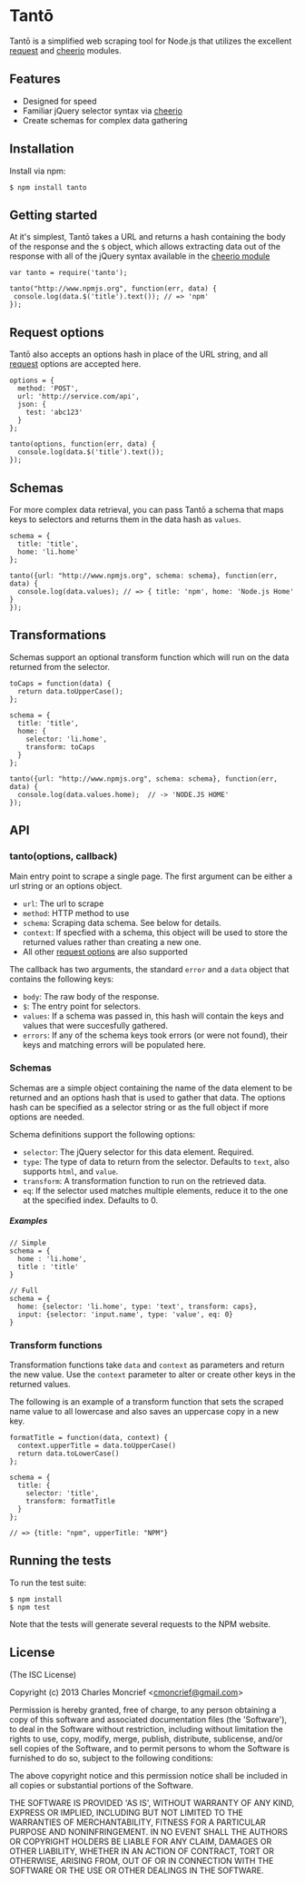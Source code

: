 # Tantō

Tantō is a simplified web scraping tool for Node.js that utilizes the excellent [request](https://npmjs.org/package/request) and [cheerio](https://npmjs.org/package/cheerio) modules.

## Features

* Designed for speed
* Familiar jQuery selector syntax via [cheerio](https://npmjs.org/package/cheerio)
* Create schemas for complex data gathering

## Installation

Install via npm:

    $ npm install tanto

## Getting started

At it's simplest, Tantō takes a URL and returns a hash containing the body
of the response and the `$` object, which allows extracting data out of the response with all of the jQuery syntax available in the [cheerio module](https://npmjs.org/package/cheerio)

    var tanto = require('tanto');

    tanto("http://www.npmjs.org", function(err, data) {
     console.log(data.$('title').text()); // => 'npm'
    });

## Request options

Tantō also accepts an options hash in place of the URL string, and all [request](https://npmjs.org/package/request) options are accepted here.

    options = {
      method: 'POST',
      url: 'http://service.com/api',
      json: {
        test: 'abc123'
      }
    };

    tanto(options, function(err, data) {
      console.log(data.$('title').text());
    });

## Schemas

For more complex data retrieval, you can pass Tantō a schema that maps keys to selectors and returns them in the data hash as `values`.

    schema = {
      title: 'title',
      home: 'li.home'
    };

    tanto({url: "http://www.npmjs.org", schema: schema}, function(err, data) {
      console.log(data.values); // => { title: 'npm', home: 'Node.js Home' }
    });

## Transformations

Schemas support an optional transform function which will run on the data returned
from the selector.

    toCaps = function(data) {
      return data.toUpperCase();
    };

    schema = {
      title: 'title',
      home: {
        selector: 'li.home',
        transform: toCaps
      }
    };

    tanto({url: "http://www.npmjs.org", schema: schema}, function(err, data) {
      console.log(data.values.home);  // -> 'NODE.JS HOME'
    });

## API

### tanto(options, callback)

Main entry point to scrape a single page. The first argument can be either a url string or an options object.

* `url`: The url to scrape
* `method`: HTTP method to use
* `schema`: Scraping data schema. See below for details.
* `context`: If specfied with a schema, this object will be used to store the returned values rather than creating a new one.
* All other [request options](https://npmjs.org/package/request) are also supported

The callback has two arguments, the standard `error` and a `data` object that contains the following keys:

* `body`: The raw body of the response.
* `$`: The entry point for selectors.
* `values`: If a schema was passed in, this hash will contain the keys and values that were succesfully gathered.
* `errors`: If any of the schema keys took errors (or were not found), their keys and matching errors will be populated here.

### Schemas

Schemas are a simple object containing the name of the data element to be returned and an options hash that is used to gather that data. The options hash can be specified as a selector string or as the full object if more options are needed.

Schema definitions support the following options:

* `selector`: The jQuery selector for this data element. Required.
* `type`: The type of data to return from the selector. Defaults to `text`, also supports `html`, and `value`.
* `transform`: A transformation function to run on the retrieved data.
* `eq`: If the selector used matches multiple elements, reduce it to the one at the specified index. Defaults to 0.


##### Examples

    // Simple
    schema = {
      home : 'li.home',
      title : 'title'
    }

    // Full
    schema = {
      home: {selector: 'li.home', type: 'text', transform: caps},
      input: {selector: 'input.name', type: 'value', eq: 0}
    }

### Transform functions

Transformation functions take `data` and `context` as parameters and return
the new value. Use the `context` parameter to alter or create other keys in the returned values.

The following is an example of a transform function that sets the scraped name
value to all lowercase and also saves an uppercase copy in a new key.

    formatTitle = function(data, context) {
      context.upperTitle = data.toUpperCase()
      return data.toLowerCase()
    };

    schema = {
      title: {
        selector: 'title',
        transform: formatTitle
      }
    };

    // => {title: "npm", upperTitle: "NPM"}

## Running the tests

To run the test suite:

    $ npm install
    $ npm test

Note that the tests will generate several requests to the NPM website.

## License

(The ISC License)

Copyright (c) 2013 Charles Moncrief <<cmoncrief@gmail.com>>

Permission is hereby granted, free of charge, to any person obtaining
a copy of this software and associated documentation files (the
'Software'), to deal in the Software without restriction, including
without limitation the rights to use, copy, modify, merge, publish,
distribute, sublicense, and/or sell copies of the Software, and to
permit persons to whom the Software is furnished to do so, subject to
the following conditions:

The above copyright notice and this permission notice shall be
included in all copies or substantial portions of the Software.

THE SOFTWARE IS PROVIDED 'AS IS', WITHOUT WARRANTY OF ANY KIND,
EXPRESS OR IMPLIED, INCLUDING BUT NOT LIMITED TO THE WARRANTIES OF
MERCHANTABILITY, FITNESS FOR A PARTICULAR PURPOSE AND NONINFRINGEMENT.
IN NO EVENT SHALL THE AUTHORS OR COPYRIGHT HOLDERS BE LIABLE FOR ANY
CLAIM, DAMAGES OR OTHER LIABILITY, WHETHER IN AN ACTION OF CONTRACT,
TORT OR OTHERWISE, ARISING FROM, OUT OF OR IN CONNECTION WITH THE
SOFTWARE OR THE USE OR OTHER DEALINGS IN THE SOFTWARE.
